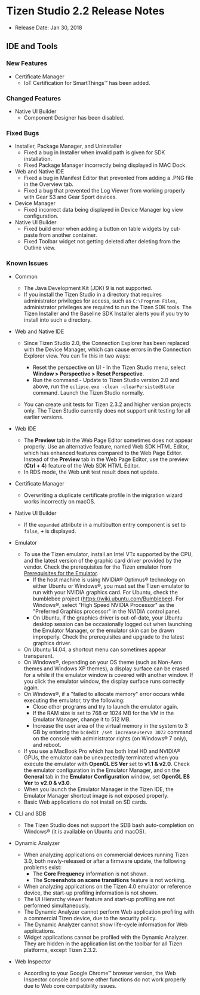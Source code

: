 # Tizen Studio 2.2 Release Notes

-   Release Date: Jan 30, 2018


## IDE and Tools

### New Features

-   Certificate Manager
    -   IoT Certification for SmartThings&trade; has been added.

### Changed Features

-   Native UI Builder
    -   Component Designer has been disabled.

### Fixed Bugs

-   Installer, Package Manager, and Uninstaller
    -   Fixed a bug in Installer when invalid path is given for SDK installation.
    -   Fixed Package Manager incorrectly being displayed in MAC Dock.
-   Web and Native IDE
    -   Fixed a bug in Manifest Editor that prevented from adding a .PNG file in the Overview tab.
    -   Fixed a bug that prevented the Log Viewer from working properly with Gear S3 and Gear Sport devices.
-   Device Manager
    -   Fixed incorrect data being displayed in Device Manager log view configuration.
-   Native UI Builder
    -   Fixed build error when adding a button on table widgets by cut-paste from another container.
    -   Fixed Toolbar widget not getting deleted after deleting from the Outline view.

### Known Issues

-   Common
    -   The Java Development Kit (JDK) 9 is not supported.
    -   If you install the Tizen Studio in a directory that requires administrator privileges for access, such as `C:\Program Files`, administrator privileges are required to run the Tizen SDK tools. The Tizen Installer and the Baseline SDK Installer alerts you if you try to install into such a directory.
    
- Web and Native IDE
    -   Since Tizen Studio 2.0, the Connection Explorer has been replaced with the Device Manager, which can cause errors in the Connection Explorer view. You can fix this in two ways:
        -   Reset the perspective on UI - In the Tizen Studio menu, select **Window &gt; Perspective &gt; Reset Perspective**.
        -   Run the command - Update to Tizen Studio version 2.0 and above, run the `eclipse.exe -clean -clearPersistedState` command. Launch the Tizen Studio normally.

    - You can create unit tests for Tizen 2.3.2 and higher version projects only. The Tizen Studio currently does not support unit testing for all earlier versions.
    
- Web IDE
    -   The **Preview** tab in the Web Page Editor sometimes does not appear properly. Use an alternative feature, named Web SDK HTML Editor, which has enhanced features compared to the Web Page Editor. Instead of the **Preview** tab in the Web Page Editor, use the preview (**Ctrl + 4**) feature of the Web SDK HTML Editor.
    -   In RDS mode, the Web unit test result does not update.
    
- Certificate Manager
    -   Overwriting a duplicate certificate profile in the migration wizard works incorrectly on macOS.
    
- Native UI Builder
    -   If the `expanded` attribute in a multibutton entry component is set to `false`, **+** is displayed.
    
- Emulator
    -   To use the Tizen emulator, install an Intel VTx supported by the CPU, and the latest version of the graphic card driver provided by the vendor. Check the prerequisites for the Tizen emulator from [Prerequisites for the Emulator](../setup/additional-requirements.md#tizen-studio-emulator-requirements).
        -   If the host machine is using NVIDIA&reg; Optimus&reg; technology on either Ubuntu or Windows&reg;, you must set the Tizen emulator to run with your NVIDIA graphics card. For Ubuntu, check the bumblebee project (<https://wiki.ubuntu.com/Bumblebee>). For Windows&reg;, select "High Speed NVIDIA Processor" as the "Preferred Graphics processor" in the NVIDIA control panel.
        -   On Ubuntu, if the graphics driver is out-of-date, your Ubuntu desktop session can be occasionally logged out when launching the Emulator Manager, or the emulator skin can be drawn improperly. Check the prerequisites and upgrade to the latest graphics driver.
    -   On Ubuntu 14.04, a shortcut menu can sometimes appear transparent.
    -   On Windows&reg;, depending on your OS theme (such as Non-Aero themes and Windows XP themes), a display surface can be erased for a while if the emulator window is covered with another window. If you click the emulator window, the display surface runs correctly again.
    -   On Windows&reg;, if a "failed to allocate memory" error occurs while executing the emulator, try the following:
        -   Close other programs and try to launch the emulator again.
        -   If the RAM size is set to 768 or 1024 MB for the VM in the Emulator Manager, change it to 512 MB.
        -   Increase the user area of the virtual memory in the system to 3 GB by entering the `bcdedit /set increaseuserva 3072` command on the console with administrator rights (on Windows&reg; 7 only), and reboot.
    -   If you use a MacBook Pro which has both Intel HD and NVIDIA&reg; GPUs, the emulator can be unexpectedly terminated when you execute the emulator with **OpenGL ES Ver** set to **v1.1 & v2.0**. Check the emulator configuration in the Emulator Manager, and on the **General** tab in the **Emulator Configuration** window, set **OpenGL ES Ver** to **v2.0 & v3.0**.
    -   When you launch the Emulator Manager in the Tizen IDE, the Emulator Manager shortcut image is not exposed properly.
    -   Basic Web applications do not install on SD cards.
    
- CLI and SDB
    -   The Tizen Studio does not support the SDB bash auto-completion on Windows&reg; (it is available on Ubuntu and macOS).
    
- Dynamic Analyzer
    -   When analyzing applications on commercial devices running Tizen 3.0, both newly-released or after a firmware update, the following problems exist:
        -   The **Core Frequency** information is not shown.
        -   The **Screenshots on scene transitions** feature is not working.
    -   When analyzing applications on the Tizen 4.0 emulator or reference device, the start-up profiling information is not shown.
    -   The UI Hierarchy viewer feature and start-up profiling are not performed simultaneously.
    -   The Dynamic Analyzer cannot perform Web application profiling with a commercial Tizen device, due to the security policy.
    -   The Dynamic Analyzer cannot show life-cycle information for Web applications.
    -   Widget applications cannot be profiled with the Dynamic Analyzer. They are hidden in the application list on the toolbar for all Tizen platforms, except Tizen 2.3.2.
    
- Web Inspector
    -   According to your Google Chrome&trade; browser version, the Web Inspector console and some other functions do not work properly due to Web core compatibility issues.


